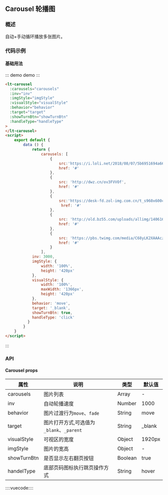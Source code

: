 ## Carousel 轮播图

### 概述

自动+手动循环播放多张图片。

### 代码示例

#### 基础用法


::: demo demo :::
```html
<lt-carousel 
  :carousels="carousels" 
  :inv="inv" 
  :imgStyle="imgStyle" 
  :visualStyle="visualStyle" 
  :behavior="behavior" 
  :target="target" 
  :showTurnBtn="showTurnBtn"
  :handleType="handleType"
>
</lt-carousel>
<script>
    export default {
        data () {
            return {
                carousels: [
                    {
                        src:'https://i.loli.net/2018/08/07/5b6951694a660.jpg',
                        href: '#'
                    },
                    {
                        src: 'http://dwz.cn/ov3FVVOf',
                        href: '#'
                    },
                    {
                        src:'https://desk-fd.zol-img.com.cn/t_s960x600c5/g5/M00/02/03/ChMkJlbKx2qIKPxiAAlXILFmr4gAALHzQFig2UACVc4500.jpg',
                         href: '#'
                    },
                    {
                        src: 'http://old.bz55.com/uploads/allimg/140616/1-140616095126.jpg',
                        href: '#'
                    },
                    {
                        src: 'https://pbs.twimg.com/media/C68yLK2XAAAcz8r.jpg',
                        href: '#'
                    }
                ],
            inv: 3000,
            imgStyle: {
                width: '100%',
                height: '420px'
            },
            visualStyle: {
                width: '100%',
                maxWidth: '1366px',
                height: '420px'
            },
            behavior: 'move',
            target: '_blank',
            showTurnBtn: true,
            handleType: 'click'
          }
        }
    }
</script>
```
:::

### API

#### Carousel props

属性|说明|类型|默认值
---|---|---|---
carousels | 图片列表 | Array | -
inv | 自动轮播速度 | Number | 1000
behavior | 图片过渡行为`move`、`fade` | String | move
target | 图片打开方式,可选值为`_blank`、`_parent` | String | _blank
visualStyle | 可视区的宽度 | Object | 1920px
imgStyle | 图片的宽高 | Object | -
showTurnBtn | 是否显示左右翻页按钮 | Boolean | true
handelType | 底部页码图标执行跳页操作方式 | String | hover

::::vuecode::::
<script>
     export default {
        data () {
            return {
                carousels: [
                    {
                        src:'https://i.loli.net/2018/08/07/5b6951694a660.jpg',
                        href: '#'
                    },
                    {
                        src: 'http://dwz.cn/ov3FVVOf',
                        href: '#'
                    },
                    {
                        src:'https://desk-fd.zol-img.com.cn/t_s960x600c5/g5/M00/02/03/ChMkJlbKx2qIKPxiAAlXILFmr4gAALHzQFig2UACVc4500.jpg',
                         href: '#'
                    },
                    {
                        src: 'http://old.bz55.com/uploads/allimg/140616/1-140616095126.jpg',
                        href: '#'
                    },
                    {
                        src: 'https://pbs.twimg.com/media/C68yLK2XAAAcz8r.jpg',
                        href: '#'
                    }
                ],
            inv: 3000,
            imgStyle: {
                width: '100%',
                height: '420px'
            },
            visualStyle: {
                width: '100%',
                maxWidth: '1366px',
                height: '420px'
            },
            behavior: 'move',
            target: '_blank',
            showTurnBtn: true,
            handleType: 'click'
          }
        },
    }
</script>
